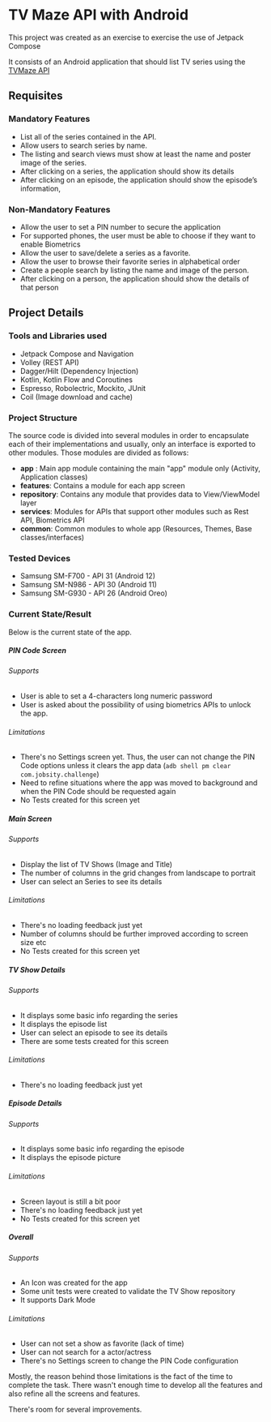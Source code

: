 # TV Maze API with Android

This project was created as an exercise to exercise the use of Jetpack Compose

It consists of an Android application that should list TV series using the [TVMaze API](https://www.tvmaze.com/api "TVMaze API")

## Requisites

### Mandatory Features
- List all of the series contained in the API.
- Allow users to search series by name.
- The listing and search views must show at least the name and poster image of the
series.
- After clicking on a series, the application should show its details
- After clicking on an episode, the application should show the episode’s information,

### Non-Mandatory Features
- Allow the user to set a PIN number to secure the application
- For supported phones, the user must be able to choose if they want to enable Biometrics
- Allow the user to save/delete a series as a favorite.
- Allow the user to browse their favorite series in alphabetical order
- Create a people search by listing the name and image of the person.
- After clicking on a person, the application should show the details of that person

## Project Details

### Tools and Libraries used
- Jetpack Compose and Navigation
- Volley (REST API)
- Dagger/Hilt (Dependency Injection)
- Kotlin, Kotlin Flow and Coroutines
- Espresso, Robolectric, Mockito, JUnit
- Coil (Image download and cache)

### Project Structure
The source code is divided into several modules in order to encapsulate each of their implementations and usually, only an interface is exported to other modules.
Those modules are divided as follows:
- **app** : Main app module containing the main "app" module only (Activity, Application classes)
- **features**: Contains a module for each app screen
- **repository**: Contains any module that provides data to View/ViewModel layer
- **services**: Modules for APIs that support other modules such as Rest API, Biometrics API
- **common**: Common modules to whole app (Resources, Themes, Base classes/interfaces)

### Tested Devices
- Samsung SM-F700 - API 31 (Android 12)
- Samsung SM-N986 - API 30 (Android 11)
- Samsung SM-G930 - API 26 (Android Oreo)

### Current State/Result
Below is the current state of the app.

##### PIN Code Screen
###### Supports
- User is able to set a 4-characters long numeric password
- User is asked about the possibility of using biometrics APIs to unlock the app.

###### Limitations
- There's no Settings screen yet. Thus, the user can not change the PIN Code options unless it clears the app data (`adb shell pm clear com.jobsity.challenge`)
- Need to refine situations where the app was moved to background and when the PIN Code should be requested again
- No Tests created for this screen yet

##### Main Screen
###### Supports
- Display the list of TV Shows (Image and Title)
- The number of columns in the grid changes from landscape to portrait
- User can select an Series to see its details

###### Limitations
- There's no loading feedback just yet
- Number of columns should be further improved according to screen size etc
- No Tests created for this screen yet

##### TV Show Details
###### Supports
- It displays some basic info regarding the series
- It displays the episode list
- User can select an episode to see its details
- There are some tests created for this screen

###### Limitations
- There's no loading feedback just yet

##### Episode Details
###### Supports
- It displays some basic info regarding the episode
- It displays the episode picture

###### Limitations
- Screen layout is still a bit poor
- There's no loading feedback just yet
- No Tests created for this screen yet

##### Overall
###### Supports
- An Icon was created for the app
- Some unit tests were created to validate the TV Show repository
- It supports Dark Mode

###### Limitations
- User can not set a show as favorite (lack of time)
- User can not search for a actor/actress
- There's no Settings screen to change the PIN Code configuration

Mostly, the reason behind those limitations is the fact of the time to complete the task. There wasn't enough time to develop all the features and also refine all the screens and features.

There's room for several improvements.
